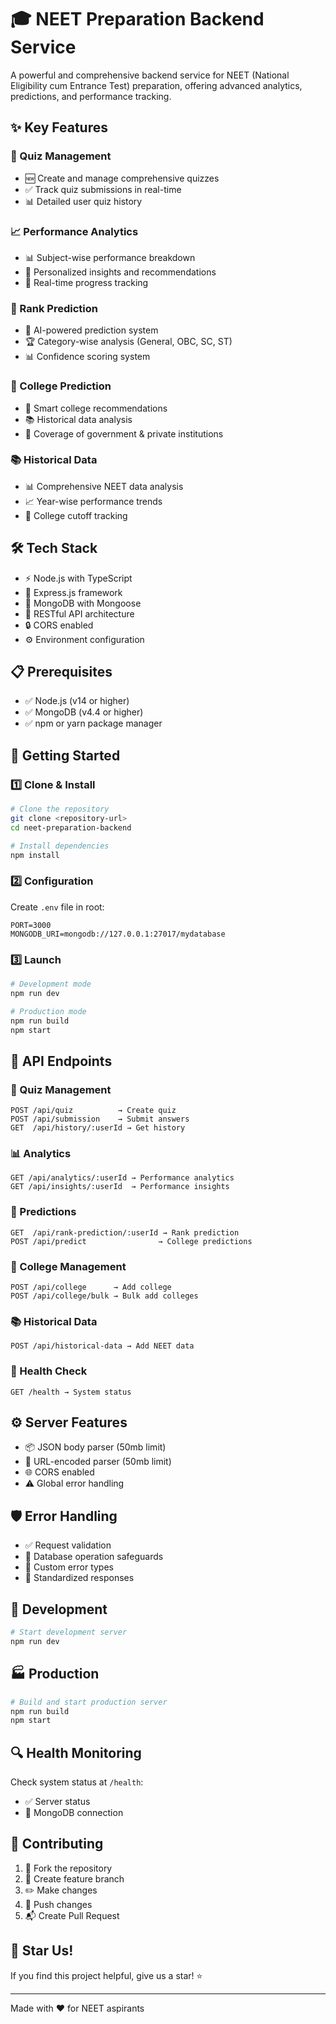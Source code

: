 # 🎓 NEET Preparation Backend Service

A powerful and comprehensive backend service for NEET (National Eligibility cum Entrance Test) preparation, offering advanced analytics, predictions, and performance tracking.

## ✨ Key Features

### 📝 Quiz Management
- 🆕 Create and manage comprehensive quizzes
- ✅ Track quiz submissions in real-time
- 📊 Detailed user quiz history

### 📈 Performance Analytics
- 📊 Subject-wise performance breakdown
- 🎯 Personalized insights and recommendations
- 📱 Real-time progress tracking

### 🎯 Rank Prediction
- 🤖 AI-powered prediction system
- 🏆 Category-wise analysis (General, OBC, SC, ST)
- 📊 Confidence scoring system

### 🏫 College Prediction
- 🎯 Smart college recommendations
- 📚 Historical data analysis
- 🏢 Coverage of government & private institutions

### 📚 Historical Data
- 📊 Comprehensive NEET data analysis
- 📈 Year-wise performance trends
- 🎯 College cutoff tracking

## 🛠️ Tech Stack

- ⚡ Node.js with TypeScript
- 🚀 Express.js framework
- 🍃 MongoDB with Mongoose
- 🔄 RESTful API architecture
- 🔒 CORS enabled
- ⚙️ Environment configuration

## 📋 Prerequisites

- ✅ Node.js (v14 or higher)
- ✅ MongoDB (v4.4 or higher)
- ✅ npm or yarn package manager

## 🚀 Getting Started

### 1️⃣ Clone & Install
```bash
# Clone the repository
git clone <repository-url>
cd neet-preparation-backend

# Install dependencies
npm install
```

### 2️⃣ Configuration
Create `.env` file in root:
```env
PORT=3000
MONGODB_URI=mongodb://127.0.0.1:27017/mydatabase
```

### 3️⃣ Launch
```bash
# Development mode
npm run dev

# Production mode
npm run build
npm start
```

## 🔌 API Endpoints

### 📝 Quiz Management
```
POST /api/quiz          → Create quiz
POST /api/submission    → Submit answers
GET  /api/history/:userId → Get history
```

### 📊 Analytics
```
GET /api/analytics/:userId → Performance analytics
GET /api/insights/:userId  → Performance insights
```

### 🎯 Predictions
```
GET  /api/rank-prediction/:userId → Rank prediction
POST /api/predict                → College predictions
```

### 🏫 College Management
```
POST /api/college      → Add college
POST /api/college/bulk → Bulk add colleges
```

### 📚 Historical Data
```
POST /api/historical-data → Add NEET data
```

### 🏥 Health Check
```
GET /health → System status
```

## ⚙️ Server Features

- 📦 JSON body parser (50mb limit)
- 🔄 URL-encoded parser (50mb limit)
- 🌐 CORS enabled
- ⚠️ Global error handling

## 🛡️ Error Handling

- ✅ Request validation
- 🔄 Database operation safeguards
- 📝 Custom error types
- 🎯 Standardized responses

## 🚀 Development

```bash
# Start development server
npm run dev
```

## 🏭 Production

```bash
# Build and start production server
npm run build
npm start
```

## 🔍 Health Monitoring

Check system status at `/health`:
- ✅ Server status
- 🔄 MongoDB connection

## 👥 Contributing

1. 🍴 Fork the repository
2. 🌿 Create feature branch
3. ✏️ Make changes
4. 🚀 Push changes
5. 📬 Create Pull Request


## 🌟 Star Us!
If you find this project helpful, give us a star! ⭐

---
Made with ❤️ for NEET aspirants
